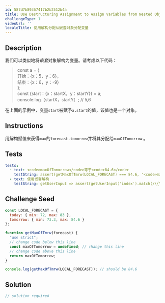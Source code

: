 ```yaml
---
id: 587d7b89367417b2b2512b4a
title: Use Destructuring Assignment to Assign Variables from Nested Objects
challengeType: 1
videoUrl: ''
localeTitle: 使用解构分配从嵌套对象分配变量
---
```


## Description
<section id="description">我们可以类似地将<em>嵌套</em>对象解构为变量。请考虑以下代码： <blockquote> const a = { <br>开始：{x：5，y：6}， <br>结束：{x：6，y：-9} <br> }; <br> const {start：{x：startX，y：startY}} = a; <br> console.log（startX，startY）; // 5,6 </blockquote>在上面的示例中，变量<code>start</code>被赋予<code>a.start</code>的值，该值也是一个对象。 </section>

## Instructions
<section id="instructions">用解构赋值来获得<code>max</code>的<code>forecast.tomorrow</code>并将其分配给<code>maxOfTomorrow</code> 。 </section>

## Tests
<section id='tests'>

```yml
tests:
  - text: <code>maxOfTomorrow</code>等于<code>84.6</code>
    testString: assert(getMaxOfTmrw(LOCAL_FORECAST) === 84.6, '<code>maxOfTomorrow</code> equals <code>84.6</code>');
  - text: 使用嵌套解构
    testString: getUserInput => assert(getUserInput('index').match(/\{\s*tomorrow\s*:\s*\{\s*max\s*:\s*maxOfTomorrow\s*\}\s*\}\s*=\s*forecast/g),'nested destructuring was used');

```

</section>

## Challenge Seed
<section id='challengeSeed'>

<div id='js-seed'>

```js
const LOCAL_FORECAST = {
  today: { min: 72, max: 83 },
  tomorrow: { min: 73.3, max: 84.6 }
};

function getMaxOfTmrw(forecast) {
  "use strict";
  // change code below this line
  const maxOfTomorrow = undefined; // change this line
  // change code above this line
  return maxOfTomorrow;
}

console.log(getMaxOfTmrw(LOCAL_FORECAST)); // should be 84.6

```

</div>



</section>

## Solution
<section id='solution'>

```js
// solution required
```
</section>
